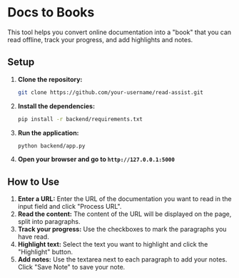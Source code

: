 # Docs to Books

This tool helps you convert online documentation into a "book" that you can read offline, track your progress, and add highlights and notes.

## Setup

1.  **Clone the repository:**
    ```bash
    git clone https://github.com/your-username/read-assist.git
    ```
2.  **Install the dependencies:**
    ```bash
    pip install -r backend/requirements.txt
    ```
3.  **Run the application:**
    ```bash
    python backend/app.py
    ```
4.  **Open your browser and go to `http://127.0.0.1:5000`**

## How to Use

1.  **Enter a URL:** Enter the URL of the documentation you want to read in the input field and click "Process URL".
2.  **Read the content:** The content of the URL will be displayed on the page, split into paragraphs.
3.  **Track your progress:** Use the checkboxes to mark the paragraphs you have read.
4.  **Highlight text:** Select the text you want to highlight and click the "Highlight" button.
5.  **Add notes:** Use the textarea next to each paragraph to add your notes. Click "Save Note" to save your note.

